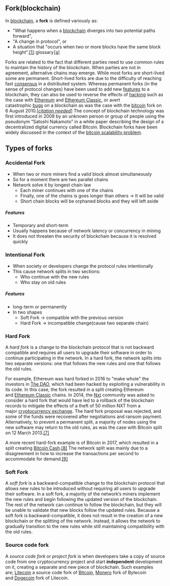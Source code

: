 
## Fork(blockchain)

In [blockchain](https://en.wikipedia.org/wiki/Blockchain "Blockchain"), a **fork** is defined variously as:

- "What happens when a [blockchain](https://en.wikipedia.org/wiki/Blockchain "Blockchain") diverges into two potential paths forward",
- "A change in protocol", or
- A situation that "occurs when two or more blocks have the same block height".[[1]](https://en.wikipedia.org/wiki/Fork_\(blockchain\)#cite_note-mastering-1): glossary [[a]](https://en.wikipedia.org/wiki/Fork_\(blockchain\)#cite_note-4)

Forks are related to the fact that different parties need to use common rules to maintain the history of the blockchain. When parties are not in agreement, alternative chains may emerge. While most forks are short-lived some are permanent. Short-lived forks are due to the difficulty of reaching fast [consensus](https://en.wikipedia.org/wiki/Consensus_\(computer_science\) "Consensus (computer science)") in a distributed system. Whereas permanent forks (in the sense of protocol changes) have been used to add new [features](https://en.wikipedia.org/wiki/Software_feature "Software feature") to a blockchain, they can also be used to reverse the effects of [hacking](https://en.wikipedia.org/wiki/Computer_hacking "Computer hacking") such as the case with [Ethereum](https://en.wikipedia.org/wiki/Ethereum "Ethereum") and [Ethereum Classic](https://en.wikipedia.org/wiki/Ethereum_Classic "Ethereum Classic"), or avert catastrophic [bugs](https://en.wikipedia.org/wiki/Software_bug "Software bug") on a blockchain as was the case with the [bitcoin](https://en.wikipedia.org/wiki/Bitcoin "Bitcoin") fork on 6 August 2010.[_[citation needed](https://en.wikipedia.org/wiki/Wikipedia:Citation_needed "Wikipedia:Citation needed")_] The concept of blockchain technology was first introduced in 2008 by an unknown person or group of people using the pseudonym “Satoshi Nakamoto” in a white paper describing the design of a decentralized digital currency called Bitcoin. Blockchain forks have been widely discussed in the context of the [bitcoin scalability problem](https://en.wikipedia.org/wiki/Bitcoin_scalability_problem "Bitcoin scalability problem").

## Types of forks

### Accidental Fork

* When two or more miners find a valid block almost simultaneously
* So for a moment there are two parallel chains 
* Network solve it by  longest chain law
	* Each miner continues with one of the chains 
	* Finally, one of the chains is goes longer than others -> It will be valid
	* Short chain blocks will be orphaned blocks and they will left aside

##### Features 

* Temporary and short-term
* Usually happens because of network latency or concurrency in mining  
* It does not threaten the security of blockchain because it is resolved quickly


### Intentional Fork

* When society or developers change the protocol rules intentionally
* This cause network splits in two sections:
	* Who continue with the new rules
	* Who stay on old rules

##### Features 
* long-term or permanently
* In two shapes
	* Soft Fork -> compatible with the previous version
	* Hard Fork -> incompatible change(cause two separate chain) 

### Hard Fork

A _hard fork_ is a change to the blockchain protocol that is not backward compatible and requires all users to upgrade their software in order to continue participating in the network. In a hard fork, the network splits into two separate versions: one that follows the new rules and one that follows the old rules.

For example, Ethereum was hard forked in 2016 to "make whole" the investors in [The DAO](https://en.wikipedia.org/wiki/The_DAO_\(organization\) "The DAO (organization)"), which had been hacked by exploiting a vulnerability in its code. In this case, the fork resulted in a split creating Ethereum and [Ethereum Classic](https://en.wikipedia.org/wiki/Ethereum_Classic "Ethereum Classic") chains. In 2014, the [Nxt](https://en.wikipedia.org/wiki/Nxt "Nxt") community was asked to consider a hard fork that would have led to a rollback of the blockchain records to mitigate the effects of a theft of 50 million NXT from a major [cryptocurrency exchange](https://en.wikipedia.org/wiki/Cryptocurrency_exchange "Cryptocurrency exchange"). The hard fork proposal was rejected, and some of the funds were recovered after negotiations and ransom payment. Alternatively, to prevent a permanent split, a majority of nodes using the new software may return to the old rules, as was the case with Bitcoin split on 12 March 2013.[[7]](https://en.wikipedia.org/wiki/Fork_\(blockchain\)#cite_note-ArsFork-8)

A more recent hard-fork example is of Bitcoin in 2017, which resulted in a split creating [Bitcoin Cash](https://en.wikipedia.org/wiki/Bitcoin_Cash "Bitcoin Cash").[[8]](https://en.wikipedia.org/wiki/Fork_\(blockchain\)#cite_note-bpr-9) The network split was mainly due to a disagreement in how to increase the transactions per second to accommodate for demand.[[9]](https://en.wikipedia.org/wiki/Fork_\(blockchain\)#cite_note-CNN_2017-08-01-10)

### Soft Fork

A _soft fork_ is a backward-compatible change to the blockchain protocol that allows new rules to be introduced without requiring all users to upgrade their software. In a soft fork, a majority of the network’s miners implement the new rules and begin following the updated version of the blockchain. The rest of the network can continue to follow the blockchain, but they will be unable to validate that new blocks follow the updated rules. Because a soft fork is backward-compatible, it does not result in the creation of a new blockchain or the splitting of the network. Instead, it allows the network to gradually transition to the new rules while still maintaining compatibility with the old rules.

### Source code fork

A _source code fork_ or _project fork_ is when developers take a copy of source code from one cryptocurrency project and start **independent** development on it, creating a separate and new piece of blockchain. Such examples are; [Litecoin](https://en.wikipedia.org/wiki/Litecoin "Litecoin") a source code fork of [Bitcoin](https://en.wikipedia.org/wiki/Bitcoin "Bitcoin"), [Monero](https://en.wikipedia.org/wiki/Monero "Monero") fork of Bytecoin and [Dogecoin](https://en.wikipedia.org/wiki/Dogecoin "Dogecoin") fork of Litecoin.



